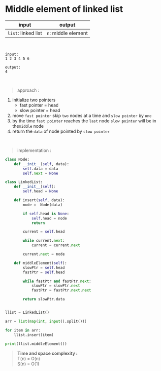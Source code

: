 # Middle element of linked list

| input | output |
| --- | --- |
| `list`: linked list | `n`: middle element |

<br>

```
input:
1 2 3 4 5 6

output:
4
```

<br>

> approach :
1. initialize two pointers
    * fast pointer = head
    * slow pointer = head
2. move `fast pointer` skip `two` nodes at a time and `slow pointer` by `one`
3. by the time `fast pointer` reaches the `last` node `slow pointer` will be in the`middle` node
4. return the `data` of node pointed by `slow pointer`

<br>

> implementation :

```python
class Node:
    def __init__(self, data):
        self.data = data
        self.next = None

class LinkedList:
    def __init__(self):
        self.head = None

    def insert(self, data):
        node =  Node(data)

        if self.head is None:
            self.head = node
            return 

        current = self.head

        while current.next:
            current = current.next

        current.next = node

    def middleElement(self):
        slowPtr = self.head
        fastPtr = self.head

        while fastPtr and fastPtr.next:
            slowPtr = slowPtr.next
            fastPtr = fastPtr.next.next

        return slowPtr.data


llist = LinkedList()

arr = list(map(int, input().split()))

for item in arr:
    llist.insert(item)
    
print(llist.middleElement())
```
> **Time and space complexity :**
<br>T(n) = O(n)
<br>S(n) = O(1)
